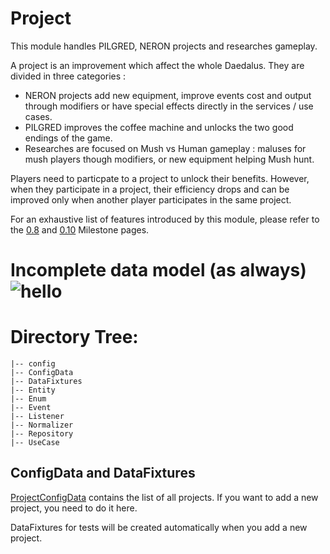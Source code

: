 # Project

This module handles PILGRED, NERON projects and researches gameplay.

A project is an improvement which affect the whole Daedalus. They are divided in three categories :

- NERON projects add new equipment, improve events cost and output through modifiers or have special effects directly in the services / use cases.
- PILGRED improves the coffee machine and unlocks the two good endings of the game.
- Researches are focused on Mush vs Human gameplay : maluses for mush players though modifiers, or new equipment helping Mush hunt.

Players need to particpate to a project to unlock their benefits. However, when they participate in a project, their efficiency drops and can be improved only when another player participates in the same project.

For an exhaustive list of features introduced by this module, please refer to the [0.8](https://gitlab.com/eternaltwin/mush/mush/-/milestones/9) and [0.10](https://gitlab.com/eternaltwin/mush/mush/-/milestones/20) Milestone pages.

# Incomplete data model (as always) ![hello](https://gitlab.com/eternaltwin/mush/mush/uploads/c91254cda079e8e05f869a11c48612e9/image.png?height=300&width=300)

# Directory Tree:
    |-- config
    |-- ConfigData
    |-- DataFixtures
    |-- Entity
    |-- Enum
    |-- Event
    |-- Listener
    |-- Normalizer
    |-- Repository
    |-- UseCase

## ConfigData and DataFixtures
[ProjectConfigData](./ConfigData/ProjectConfigData.php) contains the list of all projects. If you want to add a new project, you need to do it here.

DataFixtures for tests will be created automatically when you add a new project.

